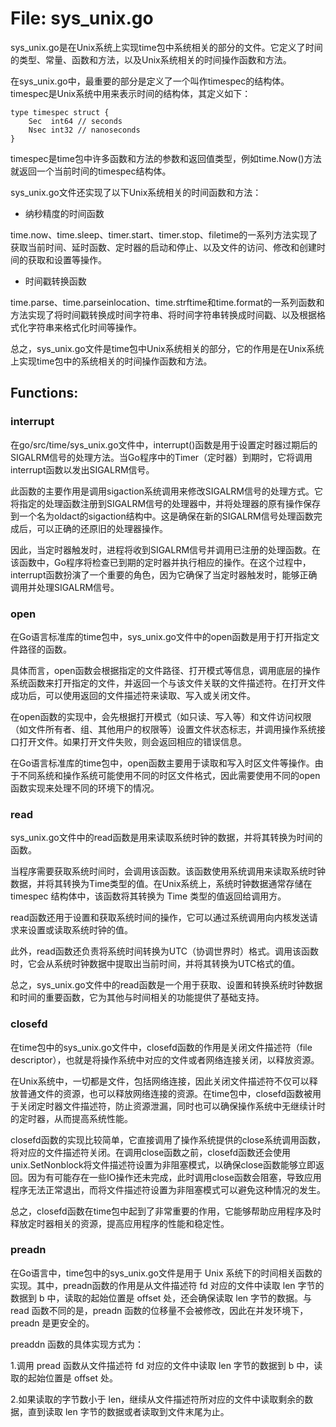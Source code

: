 # File: sys_unix.go

sys_unix.go是在Unix系统上实现time包中系统相关的部分的文件。它定义了时间的类型、常量、函数和方法，以及Unix系统相关的时间操作函数和方法。

在sys_unix.go中，最重要的部分是定义了一个叫作timespec的结构体。timespec是Unix系统中用来表示时间的结构体，其定义如下：

```
type timespec struct {
    Sec  int64 // seconds
    Nsec int32 // nanoseconds
}
```

timespec是time包中许多函数和方法的参数和返回值类型，例如time.Now()方法就返回一个当前时间的timespec结构体。

sys_unix.go文件还实现了以下Unix系统相关的时间函数和方法：

- 纳秒精度的时间函数

time.now、time.sleep、timer.start、timer.stop、filetime的一系列方法实现了获取当前时间、延时函数、定时器的启动和停止、以及文件的访问、修改和创建时间的获取和设置等操作。

- 时间戳转换函数

time.parse、time.parseinlocation、time.strftime和time.format的一系列函数和方法实现了将时间戳转换成时间字符串、将时间字符串转换成时间戳、以及根据格式化字符串来格式化时间等操作。

总之，sys_unix.go文件是time包中Unix系统相关的部分，它的作用是在Unix系统上实现time包中的系统相关的时间操作函数和方法。

## Functions:

### interrupt

在go/src/time/sys_unix.go文件中，interrupt()函数是用于设置定时器过期后的SIGALRM信号的处理方法。当Go程序中的Timer（定时器）到期时，它将调用interrupt函数以发出SIGALRM信号。

此函数的主要作用是调用sigaction系统调用来修改SIGALRM信号的处理方式。它将指定的处理函数注册到SIGALRM信号的处理器中，并将处理器的原有操作保存到一个名为oldact的sigaction结构中。这是确保在新的SIGALRM信号处理函数完成后，可以正确的还原旧的处理器操作。

因此，当定时器触发时，进程将收到SIGALRM信号并调用已注册的处理函数。在该函数中，Go程序将检查已到期的定时器并执行相应的操作。在这个过程中，interrupt函数扮演了一个重要的角色，因为它确保了当定时器触发时，能够正确调用并处理SIGALRM信号。



### open

在Go语言标准库的time包中，sys_unix.go文件中的open函数是用于打开指定文件路径的函数。

具体而言，open函数会根据指定的文件路径、打开模式等信息，调用底层的操作系统函数来打开指定的文件，并返回一个与该文件关联的文件描述符。在打开文件成功后，可以使用返回的文件描述符来读取、写入或关闭文件。

在open函数的实现中，会先根据打开模式（如只读、写入等）和文件访问权限（如文件所有者、组、其他用户的权限等）设置文件状态标志，并调用操作系统接口打开文件。如果打开文件失败，则会返回相应的错误信息。

在Go语言标准库的time包中，open函数主要用于读取和写入时区文件等操作。由于不同系统和操作系统可能使用不同的时区文件格式，因此需要使用不同的open函数实现来处理不同的环境下的情况。



### read

sys_unix.go文件中的read函数是用来读取系统时钟的数据，并将其转换为时间的函数。

当程序需要获取系统时间时，会调用该函数。该函数使用系统调用来读取系统时钟数据，并将其转换为Time类型的值。在Unix系统上，系统时钟数据通常存储在 timespec 结构体中，该函数将其转换为 Time 类型的值返回给调用方。

read函数还用于设置和获取系统时间的操作，它可以通过系统调用向内核发送请求来设置或读取系统时钟的值。

此外，read函数还负责将系统时间转换为UTC（协调世界时）格式。调用该函数时，它会从系统时钟数据中提取出当前时间，并将其转换为UTC格式的值。

总之，sys_unix.go文件中的read函数是一个用于获取、设置和转换系统时钟数据和时间的重要函数，它为其他与时间相关的功能提供了基础支持。



### closefd

在time包中的sys_unix.go文件中，closefd函数的作用是关闭文件描述符（file descriptor），也就是将操作系统中对应的文件或者网络连接关闭，以释放资源。

在Unix系统中，一切都是文件，包括网络连接，因此关闭文件描述符不仅可以释放普通文件的资源，也可以释放网络连接的资源。在time包中，closefd函数被用于关闭定时器文件描述符，防止资源泄漏，同时也可以确保操作系统中无继续计时的定时器，从而提高系统性能。

closefd函数的实现比较简单，它直接调用了操作系统提供的close系统调用函数，将对应的文件描述符关闭。在调用close函数之前，closefd函数还会使用unix.SetNonblock将文件描述符设置为非阻塞模式，以确保close函数能够立即返回。因为有可能存在一些IO操作还未完成，此时调用close函数会阻塞，导致应用程序无法正常退出，而将文件描述符设置为非阻塞模式可以避免这种情况的发生。

总之，closefd函数在time包中起到了非常重要的作用，它能够帮助应用程序及时释放定时器相关的资源，提高应用程序的性能和稳定性。



### preadn

在Go语言中，time包中的sys_unix.go文件是用于 Unix 系统下的时间相关函数的实现。其中，preadn函数的作用是从文件描述符 fd 对应的文件中读取 len 字节的数据到 b 中，读取的起始位置是 offset 处，还会确保读取 len 字节的数据。与 read 函数不同的是，preadn 函数的位移量不会被修改，因此在并发环境下，preadn 是更安全的。

preaddn 函数的具体实现方式为：

1.调用 pread 函数从文件描述符 fd 对应的文件中读取 len 字节的数据到 b 中，读取的起始位置是 offset 处。

2.如果读取的字节数小于 len，继续从文件描述符所对应的文件中读取剩余的数据，直到读取 len 字节的数据或者读取到文件末尾为止。




